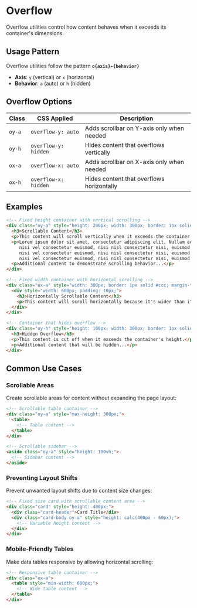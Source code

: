# Overflow

Overflow utilities control how content behaves when it exceeds its container's dimensions.

## Usage Pattern

Overflow utilities follow the pattern **`o{axis}-{behavior}`**

- **Axis**: `y` (vertical) or `x` (horizontal)
- **Behavior**: `a` (auto) or `h` (hidden)

## Overflow Options

| Class                         | CSS Applied                | Description                                     |
| ----------------------------- | -------------------------- | ----------------------------------------------- |
| <code class="big">oy-a</code> | `overflow-y: auto`         | Adds scrollbar on Y-axis only when needed       |
| <code class="big">oy-h</code> | `overflow-y: hidden`       | Hides content that overflows vertically         |
| <code class="big">ox-a</code> | `overflow-x: auto`         | Adds scrollbar on X-axis only when needed       |
| <code class="big">ox-h</code> | `overflow-x: hidden`       | Hides content that overflows horizontally       |

## Examples

```html
<!-- Fixed height container with vertical scrolling -->
<div class="oy-a" style="height: 200px; width: 300px; border: 1px solid #ccc; padding: 10px;">
  <h3>Scrollable Content</h3>
  <p>This content will scroll vertically when it exceeds the container height.</p>
  <p>Lorem ipsum dolor sit amet, consectetur adipiscing elit. Nullam euismod, 
     nisi vel consectetur euismod, nisi nisl consectetur nisi, euismod nisl
     nisi vel consectetur euismod, nisi nisl consectetur nisi, euismod nisl
     nisi vel consectetur euismod, nisi nisl consectetur nisi, euismod nisl.</p>
  <p>Additional content to demonstrate scrolling behavior...</p>
</div>

<!-- Fixed width container with horizontal scrolling -->
<div class="ox-a" style="width: 300px; border: 1px solid #ccc; margin-top: 20px;">
  <div style="width: 600px; padding: 10px;">
    <h3>Horizontally Scrollable Content</h3>
    <p>This content will scroll horizontally because it's wider than its container.</p>
  </div>
</div>

<!-- Container that hides overflow -->
<div class="oy-h" style="height: 100px; width: 300px; border: 1px solid #ccc; margin-top: 20px; padding: 10px;">
  <h3>Hidden Overflow</h3>
  <p>This content is cut off when it exceeds the container's height.</p>
  <p>Additional content that will be hidden...</p>
</div>
```

## Common Use Cases

### Scrollable Areas

Create scrollable areas for content without expanding the page layout:

```html
<!-- Scrollable table container -->
<div class="oy-a" style="max-height: 300px;">
  <table>
    <!-- Table content -->
  </table>
</div>

<!-- Scrollable sidebar -->
<aside class="oy-a" style="height: 100vh;">
  <!-- Sidebar content -->
</aside>
```

### Preventing Layout Shifts

Prevent unwanted layout shifts due to content size changes:

```html
<!-- Fixed size card with scrollable content area -->
<div class="card" style="height: 400px;">
  <div class="card-header">Card Title</div>
  <div class="card-body oy-a" style="height: calc(400px - 60px);">
    <!-- Variable height content -->
  </div>
</div>
```

### Mobile-Friendly Tables

Make data tables responsive by allowing horizontal scrolling:

```html
<!-- Responsive table container -->
<div class="ox-a">
  <table style="min-width: 600px;">
    <!-- Wide table content -->
  </table>
</div>
```

